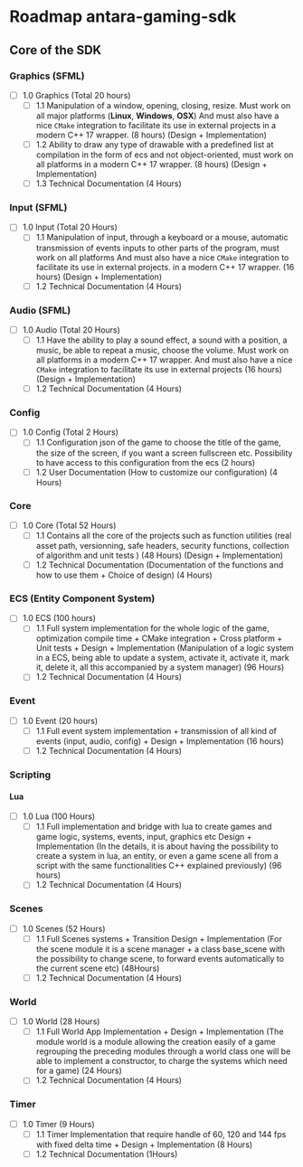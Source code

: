 # Roadmap antara-gaming-sdk

## Core of the SDK

### Graphics (SFML)

- [ ] 1.0 Graphics (Total 20 hours)
    - [ ] 1.1 Manipulation of a window, opening, closing, resize. Must work on all major platforms (**Linux**, **Windows**, **OSX**) And must also have a nice `CMake` integration to facilitate its use in external projects in a modern C++ 17 wrapper. (8 hours) (Design + Implementation)
    - [ ] 1.2 Ability to draw any type of drawable with a predefined list at compilation in the form of ecs and not object-oriented, must work on all platforms in a modern C++ 17 wrapper. (8 hours) (Design + Implementation)
    - [ ] 1.3 Technical Documentation (4 Hours) 

### Input (SFML)

- [ ] 1.0 Input (Total 20 Hours)
    - [ ] 1.1 Manipulation of input, through a keyboard or a mouse, automatic transmission of events inputs to other parts of the program, must work on all platforms And must also have a nice `CMake` integration to facilitate its use in external projects. in a modern C++ 17 wrapper. (16 hours) (Design + Implementation)
    - [ ] 1.2 Technical Documentation (4 Hours)

### Audio (SFML)

- [ ] 1.0 Audio (Total 20 Hours)
    - [ ] 1.1 Have the ability to play a sound effect, a sound with a position, a music, be able to repeat a music, choose the volume. Must work on all platforms in a modern C++ 17 wrapper. And must also have a nice `CMake` integration to facilitate its use in external projects (16 hours) (Design + Implementation)
    - [ ] 1.2 Technical Documentation (4 Hours)

### Config

- [ ] 1.0 Config (Total 2 Hours)
    - [ ] 1.1 Configuration json of the game to choose the title of the game, the size of the screen, if you want a screen fullscreen etc. Possibility to have access to this configuration from the ecs (2 hours)
    - [ ] 1.2 User Documentation (How to customize our configuration) (4 Hours)

### Core

- [ ] 1.0 Core (Total 52 Hours)
    - [ ] 1.1 Contains all the core of the projects such as function utilities (real asset path, versionning, safe headers, security functions, collection of algorithm and unit tests ) (48 Hours) (Design + Implementation)
    - [ ] 1.2 Technical Documentation (Documentation of the functions and how to use them + Choice of design) (4 Hours)

### ECS (Entity Component System)

- [ ] 1.0 ECS (100 hours)
    - [ ] 1.1 Full system implementation for the whole logic of the game, optimization compile time + CMake integration + Cross platform + Unit tests + Design + Implementation (Manipulation of a logic system in a ECS, being able to update a system, activate it, activate it, mark it, delete it, all this accompanied by a system manager) (96 Hours)
    - [ ] 1.2 Technical Documentation (4 Hours)
    
### Event

- [ ] 1.0 Event (20 hours)
   - [ ] 1.1 Full event system implementation + transmission of all kind of events (input, audio, config) + Design + Implementation (16 hours)
   - [ ] 1.2 Technical Documentation (4 Hours)
   
### Scripting

#### Lua

- [ ] 1.0 Lua (100 Hours)
   - [ ] 1.1 Full implementation and bridge with lua to create games and game logic, systems, events, input, graphics etc Design + Implementation (In the details, it is about having the possibility to create a system in lua, an entity, or even a game scene all from a script with the same functionalities C++ explained previously) (96 hours)
   - [ ] 1.2 Technical Documentation (4 Hours)
   
### Scenes

- [ ] 1.0 Scenes (52 Hours)
   - [ ] 1.1 Full Scenes systems + Transition Design + Implementation (For the scene module it is a scene manager + a class base_scene with the possibility to change scene, to forward events automatically to the current scene etc) (48Hours)
   - [ ] 1.2 Technical Documentation (4 Hours)

### World

- [ ] 1.0 World (28 Hours)
   - [ ] 1.1 Full World App Implementation +  Design + Implementation (The module world is a module allowing the creation easily of a game regrouping the preceding modules through a world class one will be able to implement a constructor, to charge the systems which need for a game) (24 Hours)
   - [ ] 1.2 Technical Documentation (4 Hours)

### Timer

- [ ] 1.0 Timer (9 Hours)
   - [ ] 1.1 Timer Implementation that require handle of 60, 120 and 144 fps with fixed delta time + Design + Implementation (8 Hours)
   - [ ] 1.2 Technical Documentation (1Hours)
